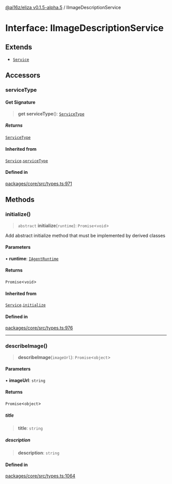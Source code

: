 [@ai16z/eliza v0.1.5-alpha.5](../index.md) / IImageDescriptionService

# Interface: IImageDescriptionService

## Extends

- [`Service`](../classes/Service.md)

## Accessors

### serviceType

#### Get Signature

> **get** **serviceType**(): [`ServiceType`](../enumerations/ServiceType.md)

##### Returns

[`ServiceType`](../enumerations/ServiceType.md)

#### Inherited from

[`Service`](../classes/Service.md).[`serviceType`](../classes/Service.md#serviceType-1)

#### Defined in

[packages/core/src/types.ts:971](https://github.com/AIFlowML/eliza_aiflow/blob/main/packages/core/src/types.ts#L971)

## Methods

### initialize()

> `abstract` **initialize**(`runtime`): `Promise`\<`void`\>

Add abstract initialize method that must be implemented by derived classes

#### Parameters

• **runtime**: [`IAgentRuntime`](IAgentRuntime.md)

#### Returns

`Promise`\<`void`\>

#### Inherited from

[`Service`](../classes/Service.md).[`initialize`](../classes/Service.md#initialize)

#### Defined in

[packages/core/src/types.ts:976](https://github.com/AIFlowML/eliza_aiflow/blob/main/packages/core/src/types.ts#L976)

***

### describeImage()

> **describeImage**(`imageUrl`): `Promise`\<`object`\>

#### Parameters

• **imageUrl**: `string`

#### Returns

`Promise`\<`object`\>

##### title

> **title**: `string`

##### description

> **description**: `string`

#### Defined in

[packages/core/src/types.ts:1064](https://github.com/AIFlowML/eliza_aiflow/blob/main/packages/core/src/types.ts#L1064)

